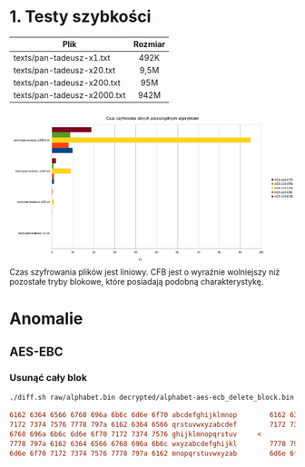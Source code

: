 # 1. Testy szybkości

|Plik| Rozmiar  |
|---|:--------:|
|texts/pan-tadeusz-x1.txt|   492K   |
|texts/pan-tadeusz-x20.txt|   9,5M   |
|texts/pan-tadeusz-x200.txt|   95M    |
|texts/pan-tadeusz-x2000.txt|   942M   |

![benchmarks.png](benchmarks.png)
Czas szyfrowania plików jest liniowy. CFB jest o wyraźnie wolniejszy niż pozostałe tryby blokowe, które posiadają podobną charakterystykę.

# Anomalie
## AES-EBC
### Usunąć cały blok
```bash
./diff.sh raw/alphabet.bin decrypted/alphabet-aes-ecb_delete_block.bin
```
```diff
6162 6364 6566 6768 696a 6b6c 6d6e 6f70 abcdefghijklmnop        6162 6364 6566 6768 696a 6b6c 6d6e 6f70 abcdefghijklmnop
7172 7374 7576 7778 797a 6162 6364 6566 qrstuvwxyzabcdef        7172 7374 7576 7778 797a 6162 6364 6566 qrstuvwxyzabcdef
6768 696a 6b6c 6d6e 6f70 7172 7374 7576 ghijklmnopqrstuv     <
7778 797a 6162 6364 6566 6768 696a 6b6c wxyzabcdefghijkl        7778 797a 6162 6364 6566 6768 696a 6b6c wxyzabcdefghijkl
6d6e 6f70 7172 7374 7576 7778 797a 6162 mnopqrstuvwxyzab        6d6e 6f70 7172 7374 7576 7778 797a 6162 mnopqrstuvwxyzab
```
